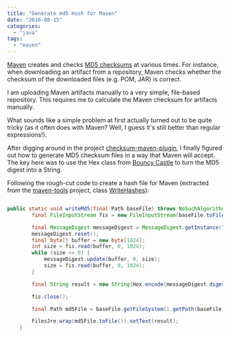 ```yaml
---
title: "Generate md5 Hash for Maven"
date: "2016-08-15"
categories: 
  - "java"
tags: 
  - "maven"
---
```


[Maven](https://maven.apache.org/what-is-maven.html) creates and checks [MD5 checksums](https://en.wikipedia.org/wiki/MD5) at various times. For instance, when downloading an artifact from a repository, Maven checks whether the checksum of the downloaded files (e.g. POM, JAR) is correct.

I am uploading Maven artifacts manually to a very simple, file-based repository. This requires me to calculate the Maven checksum for artifacts manually.

What sounds like a simple problem at first actually turned out to be quite tricky (as it often does with Maven? Well, I guess it's still better than regular expressions!).

After digging around in the project [checksum-maven-plugin](https://github.com/nicoulaj/checksum-maven-plugin), I finally figured out how to generate MD5 checksum files in a way that Maven will accept. The key here was to use the Hex class from [Bouncy Castle](https://www.bouncycastle.org/) to turn the MD5 digest into a String.

Following the rough-cut code to create a hash file for Maven (extracted from the [maven-tools](https://github.com/mxro/maven-tools) project, class [WriteHashes](https://github.com/mxro/maven-tools/blob/master/src/main/java/de/mxro/maven/tools/WriteHashes.java)):

```java

public static void writeMd5(final Path baseFile) throws NoSuchAlgorithmException, IOException {
        final FileInputStream fis = new FileInputStream(baseFile.toFile());

        final MessageDigest messageDigest = MessageDigest.getInstance("MD5");
        messageDigest.reset();
        final byte[] buffer = new byte[1024];
        int size = fis.read(buffer, 0, 1024);
        while (size >= 0) {
            messageDigest.update(buffer, 0, size);
            size = fis.read(buffer, 0, 1024);
        }

        final String result = new String(Hex.encode(messageDigest.digest()));

        fis.close();

        final Path md5File = baseFile.getFileSystem().getPath(baseFile.toString() + ".md5");

        FilesJre.wrap(md5File.toFile()).setText(result);
    }
```
